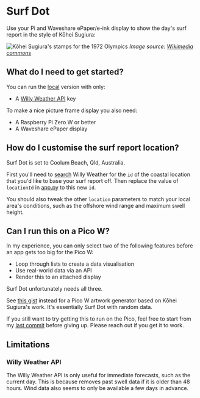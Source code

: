 # Surf Dot

Use your Pi and Waveshare ePaper/e-ink display to show the day's surf report in the style of Kōhei Sugiura:

![Kōhei Sugiura's stamps for the 1972 Olympics](https://upload.wikimedia.org/wikipedia/commons/thumb/a/a9/Stamps_of_Germany_%28BRD%29%2C_Olympiade_1972%2C_Blockausgabe_1971%2C_Markenblock.jpg/1600px-Stamps_of_Germany_%28BRD%29%2C_Olympiade_1972%2C_Blockausgabe_1971%2C_Markenblock.jpg?20070622084910)
_Image source: [Wikimedia commons](https://w.wiki/69Lz)_

## What do I need to get started?

You can run the [local](/src/local) version with only:

- A [Willy Weather API](https://www.willyweather.com.au/info/api.html) key

To make a nice picture frame display you also need:

- A Raspberry Pi Zero W or better
- A Waveshare ePaper display

## How do I customise the surf report location?

Surf Dot is set to Coolum Beach, Qld, Australia.

First you'll need to [search](https://www.willyweather.com.au/api/docs/v2.html#search) Willy Weather for the `id` of the coastal location that you'd like to base your surf report off. Then replace the value of `locationId` in [app.py](/src/zero/app.py) to this new `id`.

You should also tweak the other `location` parameters to match your local area's conditions, such as the offshore wind range and maximum swell height.

## Can I run this on a Pico W?

In my experience, you can only select two of the following features before an app gets too big for the Pico W:

- Loop through lists to create a data visualisation
- Use real-world data via an API
- Render this to an attached display

Surf Dot unfortunately needs all three.

See [this gist](https://gist.github.com/dnywh/7a56db9b077843e5926ff594c7ecd375) instead for a Pico W artwork generator based on Kōhei Sugiura's work. It's essentially Surf Dot with random data.

If you still want to try getting this to run on the Pico, feel free to start from my [last commit](https://github.com/dnywh/surf-dot/blob/ac531aa3aa59acd1ebbf5a066347d1437d4da284/src/pico/app.py) before giving up. Please reach out if you get it to work.

## Limitations

### Willy Weather API

The Willy Weather API is only useful for immediate forecasts, such as the current day. This is because removes past swell data if it is older than 48 hours. Wind data also seems to only be available a few days in advance.
